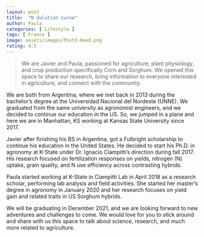 ```yaml
---
layout: post
title:  "N dulution curve"
author: Paula
categories: [ Lifestyle ]
tags: [ France ]
image: assets/images/Post3-Head.png
rating: 4.5
---
```


> We are Javier and Paula, passioned for agriculture, plant physiology, and crop production specifically Corn and Sorghum. We opened this space to share our research, bring information to everyone interested in agriculture, and connect with the community.

We are both from Argentina, where we met back in 2013 during the bachelor’s degree at the Universidad Nacional del Nordeste (UNNE). We graduated from the same university as agronomist engineers, and we decided to continue our education in the US. So, we jumped in a plane and here we are in Manhattan, KS working at Kansas State University since 2017.

Javier after finishing his BS in Argentina, got a Fulbright scholarship to continue his education in the United States. He decided to start his Ph.D. in agronomy at K-State under Dr. Ignacio Ciampitti’s direction during fall 2017. His research focused on fertilization responses on yields, nitrogen (N) uptake, grain quality, and N use efficiency across contrasting hybrids.

Paula started working at K-State in Ciampitti Lab in April 2018 as a research scholar, performing lab analysis and field activities. She started her master’s degree in agronomy in January 2020 and her research focuses on yield gain and related traits in US Sorghum hybrids.

We will be graduating in December 2021, and we are looking forward to new adventures and challenges to come. We would love for you to stick around and share with us this space to talk about science, research, and much more related to agriculture.

